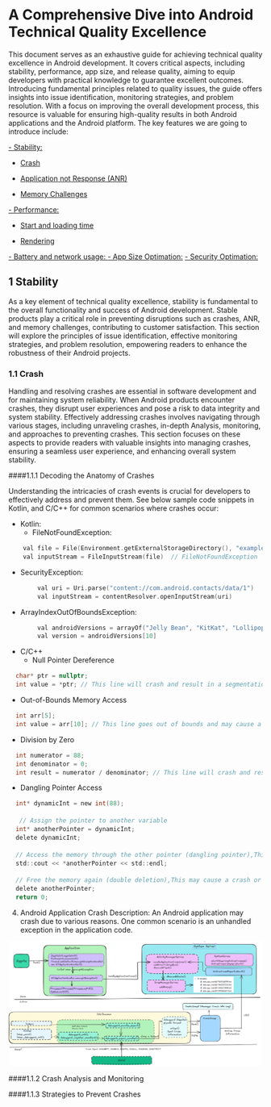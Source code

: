#  A Comprehensive Dive into Android Technical Quality Excellence
This document serves as an exhaustive guide for achieving technical quality excellence in Android development. It covers critical aspects, including stability, performance, app size, and release quality, aiming to equip developers with practical knowledge to guarantee excellent outcomes. Introducing fundamental principles related to quality issues, the guide offers insights into issue identification, monitoring strategies, and problem resolution. With a focus on improving the overall development process, this resource is valuable for ensuring high-quality results in both Android applications and the Android platform. The key features we are going to introduce include:

[- Stability:](#a)

  - [Crash](#a1)

  - [Application not Response (ANR)](#a2)

  - [Memory Challenges](#a3)
      
[- Performance:](#b)

  - [Start and loading time ](#b1)

  - [Rendering](#b2)

[- Battery and network usage: ](#c) 
[- App Size Optimation:](#d)
[- Security Optimation:](#e)

 <a name="a"></a>
 
## 1 Stability
As a key element of technical quality excellence, stability is fundamental to the overall functionality and success of Android development. Stable products play a critical role in preventing disruptions such as crashes, ANR, and memory challenges, contributing to customer satisfaction. This section will explore the principles of issue identification, effective monitoring strategies, and problem resolution, empowering readers to enhance the robustness of their Android projects.

### 1.1 Crash
Handling and resolving crashes are essential in software development and for maintaining system reliability. When Android products encounter crashes, they disrupt user experiences and pose a risk to data integrity and system stability. Effectively addressing crashes involves navigating through various stages, including unraveling crashes, in-depth Analysis,  monitoring, and approaches to preventing crashes. This section focuses on these aspects to provide readers with valuable insights into managing crashes, ensuring a seamless user experience, and enhancing overall system stability.

####1.1.1  Decoding the Anatomy of Crashes

Understanding the intricacies of crash events is crucial for developers to effectively address and prevent them. See below sample code snippets in Kotlin, and C/C++ for common scenarios where crashes occur:
- Kotlin:
  - FileNotFoundException: 
```c
    val file = File(Environment.getExternalStorageDirectory(), "example.txt")
    val inputStream = FileInputStream(file)  // FileNotFoundException
```

   - SecurityException: 
```c
        val uri = Uri.parse("content://com.android.contacts/data/1")
        val inputStream = contentResolver.openInputStream(uri) 
```

   - ArrayIndexOutOfBoundsException:
```c
        val androidVersions = arrayOf("Jelly Bean", "KitKat", "Lollipop", "Marshmallow")
        val version = androidVersions[10] 
```

- C/C++
   - Null Pointer Dereference
```c
  char* ptr = nullptr;
  int value = *ptr; // This line will crash and result in a segmentation fault
```

   - Out-of-Bounds Memory Access
```c
  int arr[5];
  int value = arr[10]; // This line goes out of bounds and may cause a crash
```

   - Division by Zero
```c
  int numerator = 88;
  int denominator = 0;
  int result = numerator / denominator; // This line will crash and result in a segmentation fault
```

   - Dangling Pointer Access
```c
  int* dynamicInt = new int(88);
  
   // Assign the pointer to another variable
  int* anotherPointer = dynamicInt;
  delete dynamicInt;
  
  // Access the memory through the other pointer (dangling pointer),This may cause a crash or undefined behavior
  std::cout << *anotherPointer << std::endl;
  
  // Free the memory again (double deletion),This may cause a crash or undefined behavior
  delete anotherPointer;
  return 0;
```
4. Android Application Crash
Description:
An Android application may crash due to various reasons. One common scenario is an unhandled exception in the application code.


<img src="crash.png" alt="Crash"/>

####1.1.2  Crash Analysis and Monitoring

####1.1.3  Strategies to Prevent Crashes
